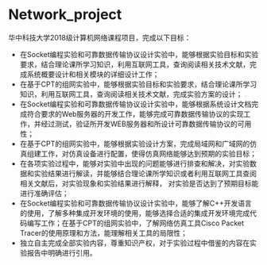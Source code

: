 # Network_project
华中科技大学2018级计算机网络课程项目，完成以下目标：
- 在Socket编程实验和可靠数据传输协议设计实验中，能够根据实验目标和实验要求，结合理论课所学习知识，利用互联网工具，查询阅读相关技术文献，完成系统概要设计和相关模块的详细设计工作；
- 在基于CPT的组网实验中，能够根据实验目标和实验要求，结合理论课所学习知识，利用互联网工具，查询阅读相关技术文献，完成实验方案的设计；
- 在Socket编程实验和可靠数据传输协议设计实验中，能够根据系统设计文档完成符合要求的Web服务器的开发工作，能够完成可靠数据传输协议的实现工作，并经过测试，验证所开发WEB服务器和所设计可靠数据传输协议的可用性；
- 在基于CPT的组网实验中，能够根据实验设计方案，完成局域网和广域网的仿真组建工作，对仿真设备进行配置，使得仿真网络能够达到预期的实验目标；
- 在各项实验过程中，能够对实验中出现的问题能够进行排查和解决，对实验数据和实验结果进行解读，并能够结合理论课所学知识或者利用互联网工具查阅相关文献后，对实验现象和实验结果进行解释， 对实验是否达到了预期目标能进行准确评估；
- 在Socket编程实验和可靠数据传输协议设计实验中，能够了解C++开发语言的使用，了解多种集成开发环境的使用，能够选择合适的集成开发环境完成代码编写工作；在基于CPT的组网实验中，了解网络仿真工具Cisco Packet Tracer的使用原理和方法，能理解相关工具的局限性；
- 独立自主完成全部实验内容，尊重知识产权，对于实验过程中借鉴的内容在实验报告中明确进行引用。


